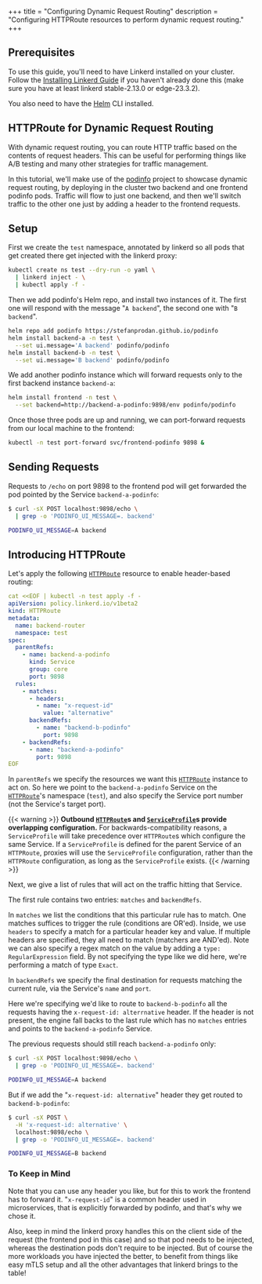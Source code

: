 +++
title = "Configuring Dynamic Request Routing"
description = "Configuring HTTPRoute resources to perform dynamic request routing."
+++

## Prerequisites

To use this guide, you'll need to have Linkerd installed on your cluster. Follow
the [Installing Linkerd Guide](../install/) if you haven't already done this
(make sure you have at least linkerd stable-2.13.0 or edge-23.3.2).

You also need to have the [Helm](https://helm.sh/docs/intro/quickstart/) CLI
installed.

## HTTPRoute for Dynamic Request Routing

With dynamic request routing, you can route HTTP traffic based on the contents
of request headers. This can be useful for performing things like A/B testing
and many other strategies for traffic management.

In this tutorial, we'll make use of the
[podinfo](https://github.com/stefanprodan/podinfo) project to showcase dynamic
request routing, by deploying in the cluster two backend and one frontend
podinfo pods. Traffic will flow to just one backend, and then we'll switch
traffic to the other one just by adding a header to the frontend requests.

## Setup

First we create the `test` namespace, annotated by linkerd so all pods that get
created there get injected with the linkerd proxy:

``` bash
kubectl create ns test --dry-run -o yaml \
  | linkerd inject - \
  | kubectl apply -f -
```

Then we add podinfo's Helm repo, and install two instances of it. The first one
will respond with the message "`A backend`", the second one with "`B backend`".

```bash
helm repo add podinfo https://stefanprodan.github.io/podinfo
helm install backend-a -n test \
  --set ui.message='A backend' podinfo/podinfo
helm install backend-b -n test \
  --set ui.message='B backend' podinfo/podinfo
```

We add another podinfo instance which will forward requests only to the first
backend instance `backend-a`:

```bash
helm install frontend -n test \
  --set backend=http://backend-a-podinfo:9898/env podinfo/podinfo
```

Once those three pods are up and running, we can port-forward requests from our
local machine to the frontend:

```bash
kubectl -n test port-forward svc/frontend-podinfo 9898 &
```

## Sending Requests

Requests to `/echo` on port 9898 to the frontend pod will get forwarded the pod
pointed by the Service `backend-a-podinfo`:

```bash
$ curl -sX POST localhost:9898/echo \
  | grep -o 'PODINFO_UI_MESSAGE=. backend'

PODINFO_UI_MESSAGE=A backend
```

## Introducing HTTPRoute

Let's apply the following [`HTTPRoute`] resource to enable header-based routing:

```yaml
cat <<EOF | kubectl -n test apply -f -
apiVersion: policy.linkerd.io/v1beta2
kind: HTTPRoute
metadata:
  name: backend-router
  namespace: test
spec:
  parentRefs:
    - name: backend-a-podinfo
      kind: Service
      group: core
      port: 9898
  rules:
    - matches:
      - headers:
        - name: "x-request-id"
          value: "alternative"
      backendRefs:
        - name: "backend-b-podinfo"
          port: 9898
    - backendRefs:
      - name: "backend-a-podinfo"
        port: 9898
EOF
```

In `parentRefs` we specify the resources we want this [`HTTPRoute`] instance to
act on. So here we point to the `backend-a-podinfo` Service on the [`HTTPRoute`]'s
namespace (`test`), and also specify the Service port number (not the Service's
target port).

{{< warning >}}
**Outbound [`HTTPRoute`](../../features/httproute/)s and
[`ServiceProfile`](../../features/service-profiles/)s provide overlapping
configuration.** For backwards-compatibility reasons, a `ServiceProfile` will
take precedence over `HTTPRoute`s which configure the same Service. If a
`ServiceProfile` is defined for the parent Service of an `HTTPRoute`,
proxies will use the `ServiceProfile` configuration, rather than the
`HTTPRoute` configuration, as long as the `ServiceProfile` exists.
{{< /warning >}}

Next, we give a list of rules that will act on the traffic hitting that Service.

The first rule contains two entries: `matches` and `backendRefs`.

In `matches` we list the conditions that this particular rule has to match. One
matches suffices to trigger the rule (conditions are OR'ed). Inside, we use
`headers` to specify a match for a particular header key and value. If multiple
headers are specified, they all need to match (matchers are AND'ed). Note we can
also specify a regex match on the value by adding a `type: RegularExpression`
field. By not specifying the type like we did here, we're performing a match of
type `Exact`.

In `backendRefs` we specify the final destination for requests matching the
current rule, via the Service's `name` and `port`.

Here we're specifying we'd like to route to `backend-b-podinfo` all the requests
having the `x-request-id: alterrnative` header. If the header is not present,
the engine fall backs to the last rule which has no `matches` entries and points
to the `backend-a-podinfo` Service.

The previous requests should still reach `backend-a-podinfo` only:

```bash
$ curl -sX POST localhost:9898/echo \
  | grep -o 'PODINFO_UI_MESSAGE=. backend'

PODINFO_UI_MESSAGE=A backend
```

But if we add the "`x-request-id: alternative`" header they get routed to
`backend-b-podinfo`:

```bash
$ curl -sX POST \
  -H 'x-request-id: alternative' \
  localhost:9898/echo \
  | grep -o 'PODINFO_UI_MESSAGE=. backend'

PODINFO_UI_MESSAGE=B backend
```

### To Keep in Mind

Note that you can use any header you like, but for this to work the frontend has
to forward it. "`x-request-id`" is a common header used in microservices, that is
explicitly forwarded by podinfo, and that's why we chose it.

Also, keep in mind the linkerd proxy handles this on the client side of the
request (the frontend pod in this case) and so that pod needs to be injected,
whereas the destination pods don't require to be injected. But of course the
more workloads you have injected the better, to benefit from things like easy
mTLS setup and all the other advantages that linkerd brings to the table!

[`HTTPRoute`]: ../../features/httproute/
[`ServiceProfile`]: ../../features/ServiceProfile/
